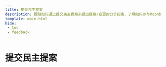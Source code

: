 ```yaml
---
title: 提交民主提案
description: 跟随如何通过提交民主提案来提出提案/变更的分步指南，了解如何参与Moonbeam的治理系统。
template: main.html
hide: 
 - toc
 - feedback
---
```


<h1 class='subsection-title'>提交民主提案</h1>
<div class='subsection-wrapper'></div>